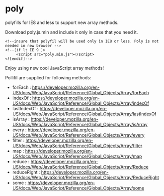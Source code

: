 poly
====

polyfills for IE8 and less to support new array methods.

Download poly.js.min and include it only in case that you need it.

    <!--insure that polyfil will be used only in IE8 or less. Poly is not needed in new browser -->
    <!--[if lt IE 9 ]>
         <script src="poly.min.js"></script>
    <![endif]-->
    
Enjoy using new cool JavaScript array methods!

Pollifil are supplied for following methods:
  - forEach : https://developer.mozilla.org/en-US/docs/Web/JavaScript/Reference/Global_Objects/Array/forEach
  - indexOf : https://developer.mozilla.org/en-US/docs/Web/JavaScript/Reference/Global_Objects/Array/indexOf
  - lastIndexOf : https://developer.mozilla.org/en-US/docs/Web/JavaScript/Reference/Global_Objects/Array/lastIndexOf
  - isArray : https://developer.mozilla.org/en-US/docs/Web/JavaScript/Reference/Global_Objects/Array/isArray
  - every : https://developer.mozilla.org/en-US/docs/Web/JavaScript/Reference/Global_Objects/Array/every
  - filter : https://developer.mozilla.org/en-US/docs/Web/JavaScript/Reference/Global_Objects/Array/filter
  - map : https://developer.mozilla.org/en-US/docs/Web/JavaScript/Reference/Global_Objects/Array/map
  - reduce : https://developer.mozilla.org/en-US/docs/Web/JavaScript/Reference/Global_Objects/Array/Reduce
  - reduceRight : https://developer.mozilla.org/en-US/docs/Web/JavaScript/Reference/Global_Objects/Array/ReduceRight
  - some : https://developer.mozilla.org/en-US/docs/Web/JavaScript/Reference/Global_Objects/Array/some

